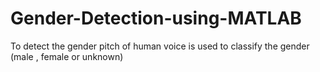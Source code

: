 # Gender-Detection-using-MATLAB
To detect the gender  pitch of human voice  is used to classify the gender (male , female or unknown)
